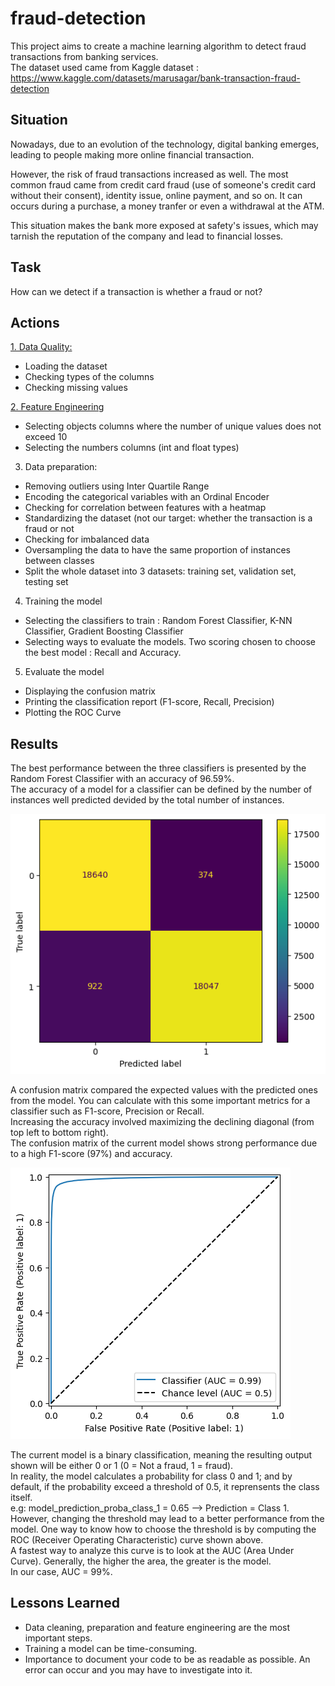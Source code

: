 
# fraud-detection

This project aims to create a machine learning algorithm to detect fraud transactions from banking services.  
The dataset used came from Kaggle dataset : https://www.kaggle.com/datasets/marusagar/bank-transaction-fraud-detection


## Situation

Nowadays, due to an evolution of the technology, digital banking emerges, leading to people making more online financial transaction.   

However, the risk of fraud transactions increased as well.  The most common fraud came from credit card fraud (use of someone's credit card without their consent), identity issue, online payment, and so on. It can occurs during a purchase, a money tranfer or even a withdrawal at the ATM.  

This situation makes the bank more exposed at safety's issues, which may tarnish the reputation of the company and lead to financial losses. 

## Task

How can we detect if a transaction is whether a fraud or not?

## Actions

<ins>1. Data Quality:</ins>
- Loading the dataset
- Checking types of the columns
- Checking missing values



<ins>2. Feature Engineering</ins>
- Selecting objects columns where the number of unique values does not exceed 10
- Selecting the numbers columns (int and float types) 

3. Data preparation: 

- Removing outliers using Inter Quartile Range
- Encoding the categorical variables with an Ordinal Encoder
- Checking for correlation between features with a heatmap
- Standardizing the dataset (not our target: whether the transaction is a fraud or not
- Checking for imbalanced data
- Oversampling the data to have the same proportion of instances between classes
- Split the whole dataset into 3 datasets: training set, validation set, testing set

4. Training the model

- Selecting the classifiers to train : Random Forest Classifier, K-NN Classifier, Gradient Boosting Classifier
- Selecting ways to evaluate the models. Two scoring chosen to choose the best model : Recall and Accuracy. 

5. Evaluate the model

- Displaying the confusion matrix
- Printing the classification report (F1-score, Recall, Precision)
- Plotting the ROC Curve

## Results

The best performance between the three classifiers is presented by the Random Forest Classifier with an accuracy of 96.59%.  
The accuracy of a model for a classifier can be defined by the number of instances well predicted devided by the total number of instances. 

![screenshot](images/confusion_matrix.png)

A confusion matrix compared the expected values with the predicted ones from the model. You can calculate with this some important metrics for a classifier such as F1-score, Precision or Recall.  
Increasing the accuracy involved maximizing the declining diagonal (from top left to bottom right).  
The confusion matrix of the current model shows strong performance due to a high F1-score (97%) and accuracy. 

![screenshot](images/roc_curve.png)

The current model is a binary classification, meaning the resulting output shown will be either 0 or 1 (0 = Not a fraud, 1 = fraud).  
In reality, the model calculates a probability for class 0 and 1; and by default, if the probability exceed a threshold of 0.5, it reprensents the class itself.  
e.g: model_prediction_proba_class_1 = 0.65 --> Prediction = Class 1.  
However, changing the threshold may lead to a better performance from the model. One way to know how to choose the threshold is by computing the ROC (Receiver Operating Characteristic) curve shown above.  
A fastest way to analyze this curve is to look at the AUC (Area Under Curve). 
Generally, the higher the area, the greater is the model.  
In our case, AUC = 99%.

## Lessons Learned

- Data cleaning, preparation and feature engineering are the most important steps.
- Training a model can be time-consuming. 
- Importance to document your code to be as readable as possible. An error can occur and you may have to investigate into it. 
